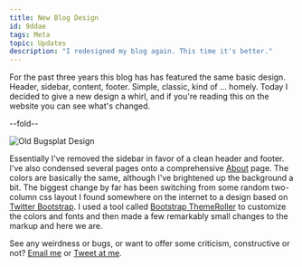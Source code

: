 ```yaml
---
title: New Blog Design
id: 9ddae
tags: Meta
topic: Updates
description: "I redesigned my blog again. This time it's better."
---
```


For the past three years this blog has has featured the same basic design. Header, sidebar, content, footer. Simple, classic, kind of ... homely. Today I decided to give a new design a whirl, and if you're reading this on the website you can see what's changed.

--fold--

<img class="thumbnail" alt="Old Bugsplat Design" src="https://d2s7foagexgnc2.cloudfront.net/files/03847dfc1c2e1049b3c0/old_bugsplat.png">

Essentially I've removed the sidebar in favor of a clean header and footer. I've also condensed several pages onto a comprehensive [About](/about) page. The colors are basically the same, although I've brightened up the background a bit. The biggest change by far has been switching from some random two-column css layout I found somewhere on the internet to a design based on [Twitter Bootstrap](http://twitter.github.io/bootstrap). I used a tool called [Bootstrap ThemeRoller](http://www.bootstrapthemeroller.com) to customize the colors and fonts and then made a few remarkably small changes to the markup and here we are.

See any weirdness or bugs, or want to offer some criticism, constructive or not? [Email me](mailto:pete@bugsplat.info) or [Tweet at me](https://twitter.com/zrail).
